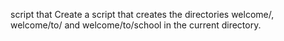 script that Create a script that creates the directories welcome/, welcome/to/ and welcome/to/school in the current directory.
